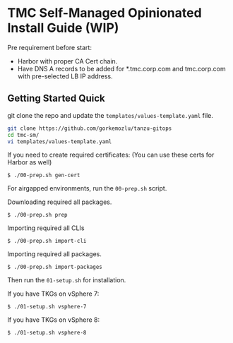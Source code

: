 # TMC Self-Managed Opinionated Install Guide (WIP)

Pre requirement before start: 
 - Harbor with proper CA Cert chain.
 - Have DNS A records to be added for *.tmc.corp.com and tmc.corp.com with pre-selected LB IP address.

## Getting Started Quick

git clone the repo and update the `templates/values-template.yaml` file.

```bash
git clone https://github.com/gorkemozlu/tanzu-gitops
cd tmc-sm/
vi templates/values-template.yaml
```

If you need to create required certificates: (You can use these certs for Harbor as well)
```
$ ./00-prep.sh gen-cert
```

For airgapped environments, run the ```00-prep.sh``` script.

Downloading required all packages.
```
$ ./00-prep.sh prep
```

Importing required all CLIs
```
$ ./00-prep.sh import-cli
```

Importing required all packages.
```
$ ./00-prep.sh import-packages
```

Then run the ```01-setup.sh``` for installation.

If you have TKGs on vSphere 7:
```
$ ./01-setup.sh vsphere-7
```

If you have TKGs on vSphere 8:
```
$ ./01-setup.sh vsphere-8
```